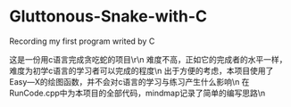 # Gluttonous-Snake-with-C
Recording my first program writed by C

这是一份用c语言完成贪吃蛇的项目\r\n
难度不高，正如它的完成者的水平一样，难度为初学c语言的学习者可以完成的程度\n
出于方便的考虑，本项目使用了Easy—X的绘图函数，并不会对c语言的学习与练习产生什么影响\n
在RunCode.cpp中为本项目的全部代码，mindmap记录了简单的编写思路\n
